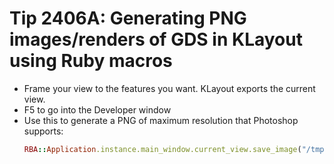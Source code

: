 # Tip 2406A: Generating PNG images/renders of GDS in KLayout using Ruby macros

*   Frame your view to the features you want. KLayout exports the current view.
*   F5 to go into the Developer window
*   Use this to generate a PNG of maximum resolution that Photoshop supports:
    ```ruby
    RBA::Application.instance.main_window.current_view.save_image("/tmp/macro.png",16000,16000)
    ```
